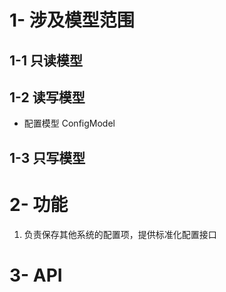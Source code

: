 # 1- 涉及模型范围

## 1-1 只读模型


## 1-2 读写模型

- 配置模型  ConfigModel

## 1-3 只写模型


# 2- 功能

1. 负责保存其他系统的配置项，提供标准化配置接口

# 3- API

